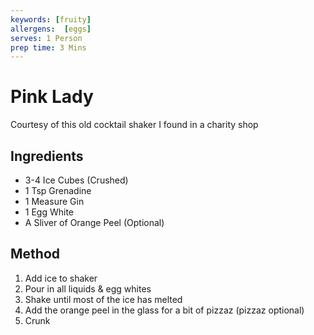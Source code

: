 ```yaml
---
keywords: [fruity]
allergens:  [eggs]
serves: 1 Person
prep time: 3 Mins
---
```


# Pink Lady

Courtesy of this old cocktail shaker I found in a charity shop

## Ingredients

* 3-4 Ice Cubes (Crushed)
* 1 Tsp Grenadine
* 1 Measure Gin
* 1 Egg White
* A Sliver of Orange Peel (Optional)

## Method

1. Add ice to shaker
2. Pour in all liquids & egg whites
3. Shake until most of the ice has melted
4. Add the orange peel in the glass for a bit of pizzaz (pizzaz optional)
5. Crunk
